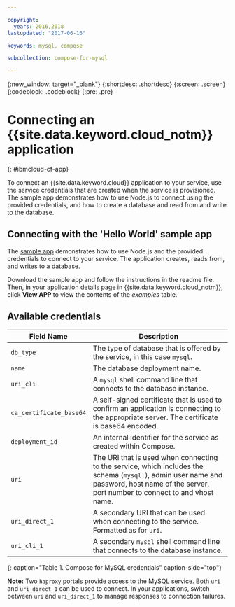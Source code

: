 ```yaml
---

copyright:
  years: 2016,2018
lastupdated: "2017-06-16"

keywords: mysql, compose

subcollection: compose-for-mysql

---
```


{:new_window: target="_blank"}
{:shortdesc: .shortdesc}
{:screen: .screen}
{:codeblock: .codeblock}
{:pre: .pre}

# Connecting an {{site.data.keyword.cloud_notm}} application
{: #ibmcloud-cf-app}

To connect an {{site.data.keyword.cloud}} application to your service, use the service credentials that are created when the service is provisioned. The sample app demonstrates how to use Node.js to connect using the provided credentials, and how to create a database and read from and write to the database.

## Connecting with the 'Hello World' sample app

The [sample app](https://github.com/IBM-Bluemix/compose-mysql-helloworld-nodejs) demonstrates how to use Node.js and the provided credentials to connect to your service. The application creates, reads from, and writes to a database.

Download the sample app and follow the instructions in the readme file. Then, in your application details page in {{site.data.keyword.cloud_notm}}, click **View APP** to view the contents of the *examples* table.

## Available credentials

Field Name|Description
----------|-----------
`db_type`|The type of database that is offered by the service, in this case `mysql`.
`name`|The database deployment name.
`uri_cli`|A `mysql` shell command line that connects to the database instance.
`ca_certificate_base64`|A self-signed certificate that is used to confirm an application is connecting to the appropriate server. The certificate is base64 encoded.
`deployment_id`|An internal identifier for the service as created within Compose.
`uri`|The URI that is used when connecting to the service, which includes the schema (`mysql:`), admin user name and password, host name of the server, port number to connect to and vhost name.
`uri_direct_1`|A secondary URI that can be used when connecting to the service. Formatted as for `uri`.
`uri_cli_1`|A secondary `mysql` shell command line that connects to the database instance.
{: caption="Table 1. Compose for MySQL credentials" caption-side="top"}

**Note:** Two `haproxy` portals provide access to the MySQL service. Both `uri` and `uri_direct_1` can be used to connect. In your applications, switch between `uri` and `uri_direct_1` to manage responses to connection failures.
